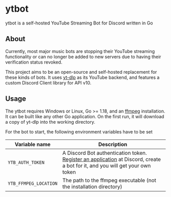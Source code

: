 # ytbot

ytbot is a self-hosted YouTube Streaming Bot for Discord written in Go

## About

Currently, most major music bots are stopping their YouTube streaming functionality or can no longer
be added to new servers due to having their verification status revoked.

This project aims to be an open-source and self-hosted replacement for these kinds of bots. It
uses [yt-dlp](https://github.com/yt-dlp/yt-dlp)
as its YouTube backend, and features a custom Discord Client library for API v10.

## Usage

The ytbot requires Windows or Linux, Go >= 1.18, and an [ffmpeg](https://ffmpeg.org/) installation. It can be built like
any other Go application. On the first run, it will download a copy of yt-dlp into the working directory.

For the bot to start, the following environment variables have to be set

| Variable name         | Description                                                                                                                                                                 |
|-----------------------|-----------------------------------------------------------------------------------------------------------------------------------------------------------------------------|
| `YTB_AUTH_TOKEN`      | A Discord Bot authentication token. [Register an application](https://discord.com/developers/applications) at Discord, create a bot for it, and you will get your own token |
| `YTB_FFMPEG_LOCATION` | The path to the ffmpeg executable (not the installation directory)                                                                                                          |